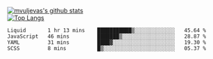 [![mvuljevas's github stats](https://github-readme-stats.vercel.app/api?username=mvuljevas&show_icons=true&theme=dracula)](https://www.mvuljevas.com)
<br>
[![Top Langs](https://github-readme-stats.vercel.app/api/top-langs/?username=mvuljevas&theme=dracula)](https://www.mvuljevas.com)

<!--START_SECTION:waka-->
```text
Liquid       1 hr 13 mins    ███████████▒░░░░░░░░░░░░░   45.64 % 
JavaScript   46 mins         ███████▒░░░░░░░░░░░░░░░░░   28.87 % 
YAML         31 mins         ████▓░░░░░░░░░░░░░░░░░░░░   19.30 % 
SCSS         8 mins          █▒░░░░░░░░░░░░░░░░░░░░░░░   05.37 % 
```
<!--END_SECTION:waka-->
